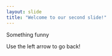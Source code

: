 ```yaml
---
layout: slide
title: "Welcome to our second slide!"
---
```

Something funny

Use the left arrow to go back!
